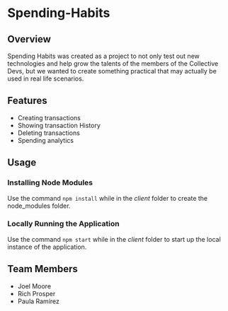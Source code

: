 # Spending-Habits

## Overview 
Spending Habits was created as a project to not only test out new technologies and help grow the talents of the members of the Collective Devs, but we wanted to create something practical that may actually be used in real life scenarios. 


## Features
- Creating transactions
- Showing transaction History
- Deleting transactions
- Spending analytics 

## Usage

### Installing Node Modules
Use the command ` npm install ` while in the *client* folder to create the node_modules folder.

### Locally Running the Application 
Use the command ` npm start ` while in the *client* folder to start up the local instance of the application. 

## Team Members
- Joel Moore
- Rich Prosper
- Paula Ramírez